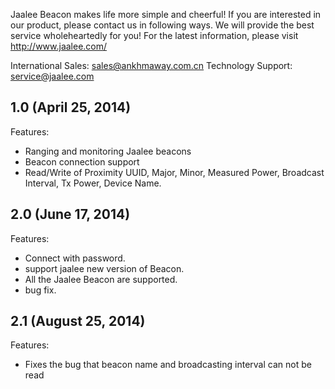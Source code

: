 Jaalee Beacon makes life more simple and cheerful! If you are interested in our product, please contact us in following ways. We will provide the best service wholeheartedly for you!
For the latest information, please visit http://www.jaalee.com/International Sales: sales@ankhmaway.com.cnTechnology Support: service@jaalee.com

## 1.0 (April 25, 2014)
Features:

  - Ranging and monitoring Jaalee beacons
  - Beacon connection support 
  - Read/Write of Proximity UUID, Major, Minor, Measured Power, Broadcast Interval, Tx Power, Device Name.

## 2.0 (June 17, 2014)
Features:
  - Connect with password.
  - support jaalee new version of Beacon.
  - All the Jaalee Beacon are supported.
  - bug fix.
  
## 2.1 (August 25, 2014)
Features:
  - Fixes the bug that beacon name and broadcasting interval can not be read